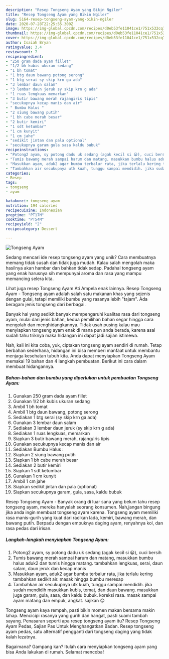 ```yaml
---
description: "Resep Tongseng Ayam yang Bikin Ngiler"
title: "Resep Tongseng Ayam yang Bikin Ngiler"
slug: 5164-resep-tongseng-ayam-yang-bikin-ngiler
date: 2020-07-28T22:25:55.300Z
image: https://img-global.cpcdn.com/recipes/d0eb53fe11041ce1/751x532cq70/tongseng-ayam-foto-resep-utama.jpg
thumbnail: https://img-global.cpcdn.com/recipes/d0eb53fe11041ce1/751x532cq70/tongseng-ayam-foto-resep-utama.jpg
cover: https://img-global.cpcdn.com/recipes/d0eb53fe11041ce1/751x532cq70/tongseng-ayam-foto-resep-utama.jpg
author: Isaiah Bryan
ratingvalue: 3.4
reviewcount: 7
recipeingredient:
- "250 gram dada ayam fillet"
- "1/2 bh kubis ukuran sedang"
- "1 bh tomat"
- "1 btg daun bawang potong serong"
- "1 btg serai sy skip krn ga ada"
- "3 lembar daun salam"
- "3 lembar daun jeruk sy skip krn g ada"
- "1 ruas lengkuas memarkan"
- "3 butir bawang merah rajangiris tipis"
- "secukupnya kecap manis dan air"
- " Bumbu Halus "
- "2 siung bawang putih"
- "1 bh cabe merah besar"
- "2 butir kemiri"
- "1 sdt ketumbar"
- "1 cm kunyit"
- "1 cm jahe"
- "sedikit jintan dan pala optional"
- "secukupnya garam gula sasa kaldu bubuk"
recipeinstructions:
- "Potong2 ayam, sy potong dadu uk sedang (agak kecil si 😀), cuci bersih"
- "Tumis bawang merah sampai harum dan matang, masukkan bumbu halus aduk2 dan tumis hingga matang. tambahkan lengkuas, serai, daun salam, daun jeruk dan kecap manis"
- "Masukkan ayam, aduk2 agar bumbu terbalur rata, jika terlalu kering tambahkan sedikit air. masak hingga bumbu meresap"
- "Tambahkan air secukupnya utk kuah, tunggu sampai mendidih. jika sudah mendidih masukkan kubis, tomat, dan daun bawang. masukkan juga garam, gula, sasa, dan kaldu bubuk. koreksi rasa. masak sampai ayam matang dan empuk, angkat. sajikan 😊"
categories:
- Resep
tags:
- tongseng
- ayam

katakunci: tongseng ayam 
nutrition: 194 calories
recipecuisine: Indonesian
preptime: "PT17M"
cooktime: "PT54M"
recipeyield: "2"
recipecategory: Dessert

---
```



![Tongseng Ayam](https://img-global.cpcdn.com/recipes/d0eb53fe11041ce1/751x532cq70/tongseng-ayam-foto-resep-utama.jpg)

Sedang mencari ide resep tongseng ayam yang unik? Cara membuatnya memang tidak susah dan tidak juga mudah. Kalau salah mengolah maka hasilnya akan hambar dan bahkan tidak sedap. Padahal tongseng ayam yang enak harusnya sih mempunyai aroma dan rasa yang mampu memancing selera kita.

Lihat juga resep Tongseng Ayam Ati Ampela enak lainnya. Resep Tongseng Ayam - Tongseng ayam adalah salah satu makanan khas yang sejenis dengan gulai, tetapi memiliki bumbu yang rasanya lebih &#34;tajam&#34;. Ada beragam jenis tongseng dari berbagai.

Banyak hal yang sedikit banyak mempengaruhi kualitas rasa dari tongseng ayam, mulai dari jenis bahan, kedua pemilihan bahan segar hingga cara mengolah dan menghidangkannya. Tidak usah pusing kalau mau menyiapkan tongseng ayam enak di mana pun anda berada, karena asal sudah tahu triknya maka hidangan ini dapat jadi sajian istimewa.


Nah, kali ini kita coba, yuk, ciptakan tongseng ayam sendiri di rumah. Tetap berbahan sederhana, hidangan ini bisa memberi manfaat untuk membantu menjaga kesehatan tubuh kita. Anda dapat menyiapkan Tongseng Ayam memakai 19 bahan dan 4 langkah pembuatan. Berikut ini cara dalam membuat hidangannya.

<!--inarticleads1-->

##### Bahan-bahan dan bumbu yang diperlukan untuk pembuatan Tongseng Ayam:

1. Gunakan 250 gram dada ayam fillet
1. Gunakan 1/2 bh kubis ukuran sedang
1. Ambil 1 bh tomat
1. Ambil 1 btg daun bawang, potong serong
1. Sediakan 1 btg serai (sy skip krn ga ada)
1. Gunakan 3 lembar daun salam
1. Sediakan 3 lembar daun jeruk (sy skip krn g ada)
1. Sediakan 1 ruas lengkuas, memarkan
1. Siapkan 3 butir bawang merah, rajang/iris tipis
1. Gunakan secukupnya kecap manis dan air
1. Sediakan  Bumbu Halus :
1. Siapkan 2 siung bawang putih
1. Siapkan 1 bh cabe merah besar
1. Sediakan 2 butir kemiri
1. Siapkan 1 sdt ketumbar
1. Gunakan 1 cm kunyit
1. Ambil 1 cm jahe
1. Siapkan sedikit jintan dan pala (optional)
1. Siapkan secukupnya garam, gula, sasa, kaldu bubuk


Resep Tongseng Ayam - Banyak orang di luar sana yang belum tahu resep tongseng ayam, mereka hanyalah seorang konsumen. Nah,jangan bingung jika anda ingin membuat tongseng ayam karena. Tongseng ayam memiliki rasa manis-gurih yang kuat dari racikan lada, kemiri, bawang merah, dan bawang putih. Berpadu dengan empuknya daging ayam, renyahnya kol, dan rasa pedas dari irisan. 

<!--inarticleads2-->

##### Langkah-langkah menyiapkan Tongseng Ayam:

1. Potong2 ayam, sy potong dadu uk sedang (agak kecil si 😀), cuci bersih
1. Tumis bawang merah sampai harum dan matang, masukkan bumbu halus aduk2 dan tumis hingga matang. tambahkan lengkuas, serai, daun salam, daun jeruk dan kecap manis
1. Masukkan ayam, aduk2 agar bumbu terbalur rata, jika terlalu kering tambahkan sedikit air. masak hingga bumbu meresap
1. Tambahkan air secukupnya utk kuah, tunggu sampai mendidih. jika sudah mendidih masukkan kubis, tomat, dan daun bawang. masukkan juga garam, gula, sasa, dan kaldu bubuk. koreksi rasa. masak sampai ayam matang dan empuk, angkat. sajikan 😊


Tongseng ayam kaya rempah, pasti bikin momen makan bersama makin lahap. Mencicipi rasanya yang gurih dan hangat, pasti suami tambah sayang. Penasaran seperti apa resep tongseng ayam itu? Resep Tongseng Ayam Pedas, Sajian Pas Untuk Menghangatkan Badan. Resep tongseng ayam pedas, satu alternatif pengganti dari tongseng daging yang tidak kalah lezatnya. 

Bagaimana? Gampang kan? Itulah cara menyiapkan tongseng ayam yang bisa Anda lakukan di rumah. Selamat mencoba!
